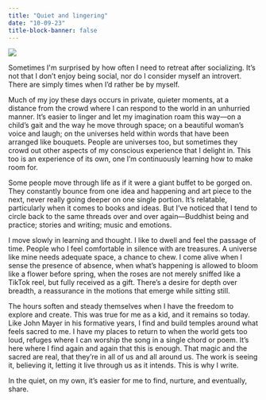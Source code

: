 ```yaml
---
title: "Quiet and lingering"
date: "10-09-23"
title-block-banner: false
---
```


![](https://substackcdn.com/image/fetch/w_1456,c_limit,f_webp,q_auto:good,fl_progressive:steep/https%3A%2F%2Fsubstack-post-media.s3.amazonaws.com%2Fpublic%2Fimages%2Fe3b0c1d5-db1e-4927-872c-3a42ff8a8588_4032x3024.jpeg)

Sometimes I'm surprised by how often I need to retreat after socializing. It’s not that I don’t enjoy being social, nor do I consider myself an introvert. There are simply times when I’d rather be by myself.

Much of my joy these days occurs in private, quieter moments, at a distance from the crowd where I can respond to the world in an unhurried manner. It’s easier to linger and let my imagination roam this way—on a child’s gait and the way he move through space; on a beautiful woman’s voice and laugh; on the universes held within words that have been arranged like bouquets. People are universes too, but sometimes they crowd out other aspects of my conscious experience that I delight in. This too is an experience of its own, one I’m continuously learning how to make room for.

Some people move through life as if it were a giant buffet to be gorged on. They constantly bounce from one idea and happening and art piece to the next, never really going deeper on one single portion. It’s relatable, particularly when it comes to books and ideas. But I’ve noticed that I tend to circle back to the same threads over and over again—Buddhist being and practice; stories and writing; music and emotions.

I move slowly in learning and thought. I like to dwell and feel the passage of time. People who I feel comfortable in silence with are treasures. A universe like mine needs adequate space, a chance to chew. I come alive when I sense the presence of absence, when what’s happening is allowed to bloom like a flower before spring, when the roses are not merely sniffed like a TikTok reel, but fully received as a gift. There’s a desire for depth over breadth, a reassurance in the motions that emerge while sitting still.

The hours soften and steady themselves when I have the freedom to explore and create. This was true for me as a kid, and it remains so today. Like John Mayer in his formative years, I find and build temples around what feels sacred to me. I have my places to return to when the world gets too loud, refuges where I can worship the song in a single chord or poem. It’s here where I find again and again that this is enough. That magic and the sacred are real, that they’re in all of us and all around us. The work is seeing it, believing it, letting it live through us as it intends. This is why I write.

In the quiet, on my own, it’s easier for me to find, nurture, and eventually, share.